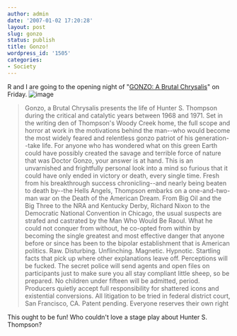 ```yaml
---
author: admin
date: '2007-01-02 17:20:28'
layout: post
slug: gonzo
status: publish
title: Gonzo!
wordpress_id: '1505'
categories:
- Society
---
```


R and I are going to the opening night of "[GONZO: A Brutal
Chrysalis](http://www.gonzoduke.com/)" on Friday.
![image](http://www.arcanology.com/images/gonzo.gif)

> Gonzo, a Brutal Chrysalis presents the life of Hunter S. Thompson
> during the critical and catalytic years between 1968 and 1971. Set in
> the writing den of Thompson's Woody Creek home, the full scope and
> horror at work in the motivations behind the man--who would become the
> most widely feared and relentless gonzo patriot of his
> generation--take life. For anyone who has wondered what on this green
> Earth could have possibly created the savage and terrible force of
> nature that was Doctor Gonzo, your answer is at hand. This is an
> unvarnished and frightfully personal look into a mind so furious that
> it could have only ended in victory or death, every single time. Fresh
> from his breakthrough success chronicling--and nearly being beaten to
> death by--the Hells Angels, Thompson embarks on a one-and-two-man war
> on the Death of the American Dream. From Big Oil and the Big Three to
> the NRA and Kentucky Derby, Richard Nixon to the Democratic National
> Convention in Chicago, the usual suspects are strafed and castrated by
> the Man Who Would Be Raoul. What he could not conquer from without, he
> co-opted from within by becoming the single greatest and most
> effective danger that anyone before or since has been to the bipolar
> establishment that is American politics. Raw. Disturbing. Unflinching.
> Magnetic. Hypnotic. Startling facts that pick up where other
> explanations leave off. Perceptions will be fucked. The secret police
> will send agents and open files on participants just to make sure you
> all stay compliant little sheep, so be prepared. No children under
> fifteen will be admitted, period. Producers quietly accept full
> responsibility for shattered icons and existential conversions. All
> litigation to be tried in federal district court, San Francisco, CA.
> Patent pending. Everyone reserves their own right

This ought to be fun! Who couldn't love a stage play about Hunter S.
Thompson?
